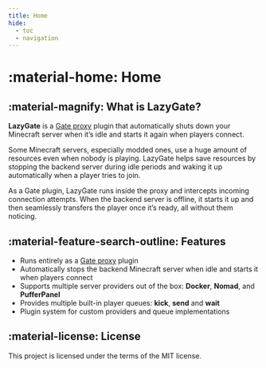 ```yaml
---
title: Home
hide:
  - toc
  - navigation
---
```


# :material-home: Home

## :material-magnify: What is LazyGate?

**LazyGate** is a [Gate proxy](https://github.com/minekube/gate) plugin that automatically shuts down your Minecraft server when it’s idle and starts it again when players connect.

Some Minecraft servers, especially modded ones, use a huge amount of resources even when nobody is playing. LazyGate helps save resources by stopping the backend server during idle periods and waking it up automatically when a player tries to join.

As a Gate plugin, LazyGate runs inside the proxy and intercepts incoming connection attempts. When the backend server is offline, it starts it up and then seamlessly transfers the player once it’s ready, all without them noticing.

## :material-feature-search-outline: Features

- Runs entirely as a [Gate proxy](https://github.com/minekube/gate) plugin
- Automatically stops the backend Minecraft server when idle and starts it when players connect
- Supports multiple server providers out of the box: **Docker**, **Nomad**, and **PufferPanel**
- Provides multiple built-in player queues: **kick**, **send** and **wait**
- Plugin system for custom providers and queue implementations

## :material-license: License

This project is licensed under the terms of the MIT license.
